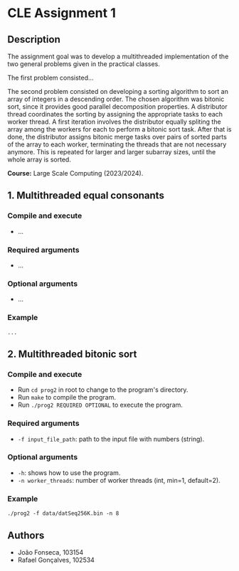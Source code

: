 # CLE Assignment 1

## Description

The assignment goal was to develop a multithreaded implementation of the two general problems given in the practical classes.

The first problem consisted...

The second problem consisted on developing a sorting algorithm to sort an array of integers in a descending order. The
chosen algorithm was bitonic sort, since it provides good parallel decomposition properties. A distributor thread
coordinates the sorting by assigning the appropriate tasks to each worker thread. A first iteration involves the distributor
equally spliting the array among the workers for each to perform a bitonic sort task. After that is done, the distributor
assigns bitonic merge tasks over pairs of sorted parts of the array to each worker, terminating the threads that are not
necessary anymore. This is repeated for larger and larger subarray sizes, until the whole array is sorted.

**Course:** Large Scale Computing (2023/2024).

## 1. Multithreaded equal consonants

### Compile and execute

- ...

### Required arguments

- ...

### Optional arguments
                                                                                                      
- ...

### Example

`...`

## 2. Multithreaded bitonic sort

### Compile and execute

- Run `cd prog2` in root to change to the program's directory.
- Run `make` to compile the program.
- Run `./prog2 REQUIRED OPTIONAL` to execute the program.

### Required arguments

- `-f input_file_path`: path to the input file with numbers (string).

### Optional arguments
                                                                                                      
- `-h`: shows how to use the program.                                                                                                      
- `-n worker_threads`: number of worker threads (int, min=1, default=2).

### Example

`./prog2 -f data/datSeq256K.bin -n 8`

## Authors

- João Fonseca, 103154
- Rafael Gonçalves, 102534
